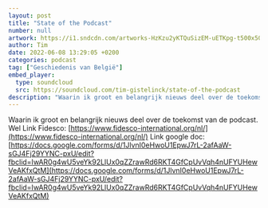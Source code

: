 ```yaml
---
layout: post
title: "State of the Podcast"
number: null
artwork: https://i1.sndcdn.com/artworks-HzKzu2yKTQuSizEM-uETKpg-t500x500.jpg
author: Tim
date: 2022-06-08 13:29:05 +0200
categories: podcast
tag: ["Geschiedenis van België"]
embed_player:
  type: soundcloud
  src: https://soundcloud.com/tim-gistelinck/state-of-the-podcast
description: "Waarin ik groot en belangrijk nieuws deel over de toekomst van de podcast."
---
```

Waarin ik groot en belangrijk nieuws deel over de toekomst van de podcast. Wel
Link Fidesco: [https://www.fidesco-international.org/nl/](https://www.fidesco-international.org/nl/) 
Link google doc: [https://docs.google.com/forms/d/1JlvnI0eHwoU1EpwJ7rL-2afAaW-sGJ4Fj29YYNC-pxU/edit?fbclid=IwAR0g4wU5veYk92LlUx0qZZrawRd6RKT4GfCpUvVqh4nUFYUHewVeAKfxQtM](https://docs.google.com/forms/d/1JlvnI0eHwoU1EpwJ7rL-2afAaW-sGJ4Fj29YYNC-pxU/edit?fbclid=IwAR0g4wU5veYk92LlUx0qZZrawRd6RKT4GfCpUvVqh4nUFYUHewVeAKfxQtM)
